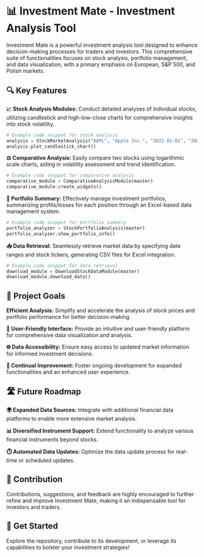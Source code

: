 # 📊 Investment Mate - Investment Analysis Tool

Investment Mate is a powerful investment analysis tool designed to enhance decision-making processes for traders and investors. This comprehensive suite of functionalities focuses on stock analysis, portfolio management, and data visualization, with a primary emphasis on European, S&P 500, and Polish markets.

## 🔍 Key Features

**📈 Stock Analysis Modules:** Conduct detailed analyses of individual stocks, utilizing candlestick and high-low-close charts for comprehensive insights into stock volatility.

```python
# Example code snippet for stock analysis
analysis = StockMarketAnalysis("AAPL", "Apple Inc.", "2022-01-01", "2022-12-31")
analysis.plot_candlestick_chart()
```

**⚖️ Comparative Analysis:** Easily compare two stocks using logarithmic scale charts, aiding in volatility assessment and trend identification.

```python
# Example code snippet for comparative analysis
comparative_module = ComparativeAnalysisModule(master)
comparative_module.create_widgets()
```

**💼 Portfolio Summary:** Effectively manage investment portfolios, summarizing profits/losses for each position through an Excel-based data management system.

```python
# Example code snippet for portfolio summary
portfolio_analyzer = StockPortfolioAnalysis(master)
portfolio_analyzer.show_portfolio_info()
```

**📥 Data Retrieval:** Seamlessly retrieve market data by specifying date ranges and stock tickers, generating CSV files for Excel integration.

```python
# Example code snippet for data retrieval
download_module = DownloadStockDataModule(master)
download_module.download_data()
```

## 🎯 Project Goals

**Efficient Analysis:** Simplify and accelerate the analysis of stock prices and portfolio performance for better decision-making.

**🧠 User-Friendly Interface:** Provide an intuitive and user-friendly platform for comprehensive data visualization and analysis.

**🌐 Data Accessibility:** Ensure easy access to updated market information for informed investment decisions.

**🔄 Continual Improvement:** Foster ongoing development for expanded functionalities and an enhanced user experience.

## 🛣️ Future Roadmap

**🌍 Expanded Data Sources:** Integrate with additional financial data platforms to enable more extensive market analysis.

**📊 Diversified Instrument Support:** Extend functionality to analyze various financial instruments beyond stocks.

**⏱️ Automated Data Updates:** Optimize the data update process for real-time or scheduled updates.

## 🤝 Contribution

Contributions, suggestions, and feedback are highly encouraged to further refine and improve Investment Mate, making it an indispensable tool for investors and traders.

## 🚀 Get Started

Explore the repository, contribute to its development, or leverage its capabilities to bolster your investment strategies!
